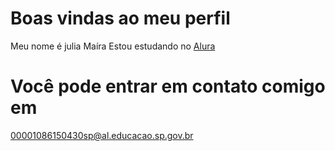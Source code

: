# Boas vindas ao meu perfil
  Meu nome é julia Maíra 
  Estou estudando no [Alura](https://cursos.alura.com.br)

# Você pode entrar em contato comigo em 
  00001086150430sp@al.educacao.sp.gov.br

